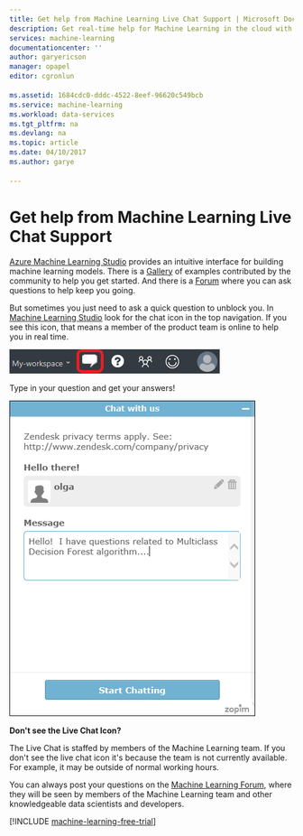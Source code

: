 ```yaml
---
title: Get help from Machine Learning Live Chat Support | Microsoft Docs
description: Get real-time help for Machine Learning in the cloud with the Live Chat Support feature.
services: machine-learning
documentationcenter: ''
author: garyericson
manager: opapel
editor: cgronlun

ms.assetid: 1684cdc0-dddc-4522-8eef-96620c549bcb
ms.service: machine-learning
ms.workload: data-services
ms.tgt_pltfrm: na
ms.devlang: na
ms.topic: article
ms.date: 04/10/2017
ms.author: garye

---
```

# Get help from Machine Learning Live Chat Support
[Azure Machine Learning Studio](what-is-ml-studio.md) provides an intuitive interface for building machine learning models. There is a [Gallery](gallery-how-to-use-contribute-publish.md) of examples contributed by the community to help you get started. And there is a [Forum](https://social.msdn.microsoft.com/forums/azure/home?forum=MachineLearning) where you can ask questions to help keep you going. 

But sometimes you just need to ask a quick question to unblock you. In [Machine Learning Studio](http://studio.azureml.net/Home) look for the chat icon in the top navigation.  If you see this icon, that means a member of the product team is online to help you in real time.

![Azure ML Chat](./media/live-chat/AzureMLChatNavBar.png)

Type in your question and get your answers!

![Azure ML Chat Dialog](./media/live-chat/AzureMLChat.png)

**Don't see the Live Chat Icon?**

The Live Chat is staffed by members of the Machine Learning team. If you don't see the live chat icon it's because the team is not currently available. For example, it may be outside of normal working hours. 

You can always post your questions on the [Machine Learning Forum](https://social.msdn.microsoft.com/forums/azure/home?forum=MachineLearning), where they will be seen by members of the Machine Learning team and other knowledgeable data scientists and developers.

[!INCLUDE [machine-learning-free-trial](../../../../includes/machine-learning-free-trial.md)]

